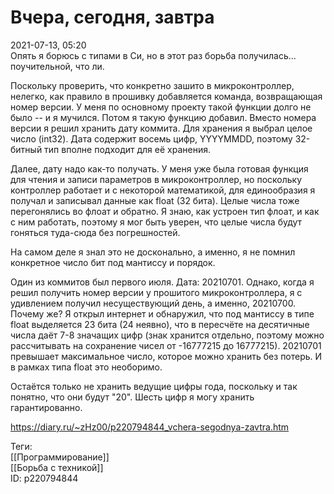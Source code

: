 Вчера, сегодня, завтра
=======================

   
 2021-07-13, 05:20   
  Опять я борюсь с типами в Си, но в этот раз борьба получилась... поучительной, что ли.   
   
 Поскольку проверить, что конкретно зашито в микроконтроллер, нелегко, как правило в прошивку добавляется команда, возвращающая номер версии. У меня по основному проекту такой функции долго не было -- и я мучился. Потом я такую функцию добавил. Вместо номера версии я решил хранить дату коммита. Для хранения я выбрал целое число (int32). Дата содержит восемь цифр, YYYYMMDD, поэтому 32-битный тип вполне подходит для её хранения.   
   
 Далее, дату надо как-то получать. У меня уже была готовая функция для чтения и записи параметров в микроконтроллер, но поскольку контроллер работает и с некоторой математикой, для единообразия я получал и записывал данные как float (32 бита). Целые числа тоже перегонялись во флоат и обратно. Я знаю, как устроен тип флоат, и как с ним работать, поэтому я мог быть уверен, что целые числа будут гоняться туда-сюда без погрешностей.   
   
 На самом деле я знал это не досконально, а именно, я не помнил конкретное число бит под мантиссу и порядок.   
   
 Один из коммитов был первого июля. Дата: 20210701. Однако, когда я решил получить номер версии у прошитого микроконтроллера, я с удивлением получил несуществующий день, а именно, 20210700. Почему же? Я открыл интернет и обнаружил, что под мантиссу в типе float выделяется 23 бита (24 неявно), что в пересчёте на десятичные числа даёт 7-8 значащих цифр (знак хранится отдельно, поэтому можно рассчитывать на сохранение чисел от -16777215 до 16777215). 20210701 превышает максимальное число, которое можно хранить без потерь. И в рамках типа float это необоримо.   
   
 Остаётся только не хранить ведущие цифры года, поскольку и так понятно, что они будут "20". Шесть цифр я могу хранить гарантированно.   
    
 <https://diary.ru/~zHz00/p220794844_vchera-segodnya-zavtra.htm>   
   
 Теги:   
 [[Программирование]]   
 [[Борьба с техникой]]   
 ID: p220794844